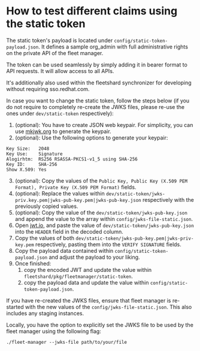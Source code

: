 # How to test different claims using the static token

The static token's payload is located under `config/static-token-payload.json`.
It defines a sample org_admin with full administrative rights on the private API of the fleet manager.

The token can be used seamlessly by simply adding it in bearer format to API requests. It will allow access to all APIs.

It's additionally also used within the fleetshard synchronizer for developing without requiring sso.redhat.com.

In case you want to change the static token, follow the steps below (if you do not require to completely re-create the 
JWKS files, please re-use the ones under `dev/static-token` respectively):

1. (optional): You have to create JSON web keypair. For simplicity, you can use [mkjwk.org](http://mkjwk.org/) to generate the keypair.
2. (optional): Use the following options to generate your keypair:
```
Key Size:   2048
Key Use:    Signature
Alogirhtm:  RS256 RSASSA-PKCS1-v1_5 using SHA-256
Key ID:     SHA-256
Show X.509: Yes
```
3. (optional): Copy the values of the `Public Key, Public Key (X.509 PEM Format), Private Key (X.509 PEM Format)` fields.
4. (optional): Replace the values within `dev/static-token/jwks-priv.key.pem|jwks-pub-key.pem|jwks-pub-key.json` respectively with the previously copied values.
5. (optional): Copy the value of the `dev/static-token/jwks-pub-key.json` and append the value to the array within `config/jwks-file-static.json`.
6. Open [jwt.io](https://jwt.io), and paste the value of `dev/static-token/jwks-pub-key.json` into the `HEADER` field in the decoded column.
7. Copy the values of both `dev/static-token/jwks-pub-key.pem|jwks-priv-key.pem` respectively, pasting them into the `VERIFY SIGNATURE` fields.
8. Copy the payload data contained within `config/static-token-payload.json` and adjust the payload to your liking.
9. Once finished:
   1. copy the encoded JWT and update the value within `fleetshard/pkg/fleetmanager/static-token`.
   2. copy the payload data and update the value within `config/static-token-payload.json`.

If you have re-created the JWKS files, ensure that fleet manager is re-started with the new values of the `config/jwks-file-static.json`.
This also includes any staging instances.

Locally, you have the option to explicitly set the JWKS file to be used by the fleet manager using the following flag:
```shell
./fleet-manager --jwks-file path/to/your/file
```
